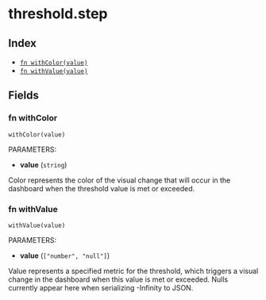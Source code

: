 # threshold.step



## Index

* [`fn withColor(value)`](#fn-withcolor)
* [`fn withValue(value)`](#fn-withvalue)

## Fields

### fn withColor

```jsonnet
withColor(value)
```

PARAMETERS:

* **value** (`string`)

Color represents the color of the visual change that will occur in the dashboard when the threshold value is met or exceeded.
### fn withValue

```jsonnet
withValue(value)
```

PARAMETERS:

* **value** (`["number", "null"]`)

Value represents a specified metric for the threshold, which triggers a visual change in the dashboard when this value is met or exceeded.
Nulls currently appear here when serializing -Infinity to JSON.